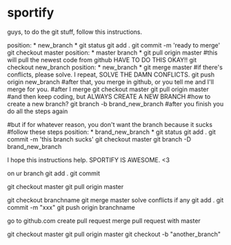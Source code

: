 # sportify

guys, to do the git stuff, follow this instructions.

position: * new_branch *
git status
git add .
git commit -m 'ready to merge'
git checkout master
position: * master branch *
git pull origin master #this will pull the newest code from github HAVE TO DO THIS OKAY!!
git checkout new_branch
position: * new_branch *
git merge master #if there's conflicts, please solve. I repeat, SOLVE THE DAMN CONFLICTS.
git push origin new_branch
#after that, you merge in github, or you tell me and I'll merge for you.
#after I merge
git checkout master
git pull origin master
#and then keep coding, but ALWAYS CREATE A NEW BRANCH
#how to create a new branch?
git branch -b brand_new_branch
#after you finish you do all the steps again


#but if for whatever reason, you don't want the branch because it sucks
#follow these steps
position: * brand_new_branch *
git status
git add .
git commit -m 'this branch sucks'
git checkout master
git branch -D brand_new_branch


I hope this instructions help.
SPORTIFY IS AWESOME. <3




on ur branch
git add .
git commit


git checkout master
git pull origin master

git checkout branchname
git merge master
solve conflicts if any
git add .
git commit -m "xxx"
git push origin branchname


go to github.com
create pull request
merge pull request with master


git checkout master
git pull origin master
git checkout -b "another_branch"
